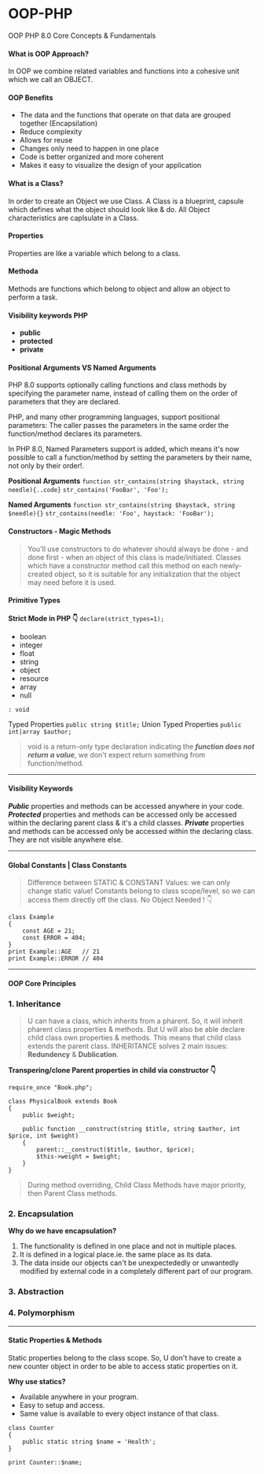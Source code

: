# OOP-PHP

OOP PHP 8.0 Core Concepts &amp; Fundamentals

#### What is OOP Approach?

In OOP we combine related variables and functions into a cohesive unit which we call an OBJECT.

#### OOP Benefits

-   The data and the functions that operate on that data are grouped together (Encapsilation)
-   Reduce complexity
-   Allows for reuse
-   Changes only need to happen in one place
-   Code is better organized and more coherent
-   Makes it easy to visualize the design of your application

#### What is a Class?

In order to create an Object we use Class. A Class is a blueprint, capsule which defines what the object should look like & do. All Object characteristics are caplsulate in a Class.

#### Properties

Properties are like a variable which belong to a class.

#### Methoda

Methods are functions which belong to object and allow an object to perform a task.

#### Visibility keywords PHP

-   **public**
-   **protected**
-   **private**

#### Positional Arguments VS Named Arguments

PHP 8.0 supports optionally calling functions and class methods by specifying the parameter name, instead of calling them on the order of parameters that they are declared.

PHP, and many other programming languages, support positional parameters: The caller passes the parameters in the same order the function/method declares its parameters.

In PHP 8.0, Named Parameters support is added, which means it's now possible to call a function/method by setting the parameters by their name, not only by their order!.

**Positional Arguments**
`function str_contains(string $haystack, string needle){..code}`
`str_contains('FooBar', 'Foo');`

**Named Arguments**
`function str_contains(string $haystack, string $needle){}`
`str_contains(needle: 'Foo', haystack: 'FooBar');`

#### Constructors - Magic Methods

> You'll use constructors to do whatever should always be done - and done first - when an object of this class is made/initiated.
> Classes which have a constructor method call this method on each newly-created object, so it is suitable for any initialization that the object may need before it is used.

#### Primitive Types

**Strict Mode in PHP 👇**
`declare(strict_types=1);`

-   boolean
-   integer
-   float
-   string
-   object
-   resource
-   array
-   null

`: void`

Typed Properties
`public string $title;`
Union Typed Properties
`public int|array $author;`

> void is a return-only type declaration indicating the **_function does not return a value_**, we don't expect return something from function/method.

---

#### Visibility Keywords

**_Public_** properties and methods can be accessed anywhere in your code.
**_Protected_** properties and methods can be accessed only be accessed within the declaring parent class & it's a child classes.
**_Private_** properties and methods can be accessed only be accessed within the declaring class. They are not visible anywhere else.

---

#### Global Constants | Class Constants

> Difference between STATIC & CONSTANT Values: we can only change static value!
> Constants belong to class scope/level, so we can access them directly off the class. No Object Needed ! 👇

```
class Example
{
    const AGE = 21;
    const ERROR = 404;
}
print Example::AGE   // 21
print Example::ERROR // 404
```

---

#### OOP Core Principles

### 1. Inheritance

> U can have a class, which inherits from a pharent. So, it will inherit pharent class properties & methods. But U will also be able declare child class own properties & methods. This means that child class extends the parent class.
> INHERITANCE solves 2 main issues: **Redundency** & **Dublication**.

**Transpering/clone Parent properties in child via constructor 👇**

```
require_once "Book.php";

class PhysicalBook extends Book
{
    public $weight;

    public function __construct(string $title, string $author, int $price, int $weight)
    {
        parent::__construct($title, $author, $price);
        $this->weight = $weight;
    }
}
```

> During method overriding, Child Class Methods have major priority, then Parent Class methods.

### 2. Encapsulation

**Why do we have encapsulation?**

1. The functionality is defined in one place and not in multiple places.
2. It is defined in a logical place.ie. the same place as its data.
3. The data inside our objects can't be unexpectededly or unwantedly modified by external code in a completely different part of our program.

### 3. Abstraction

### 4. Polymorphism

---

#### Static Properties & Methods

Static properties belong to the class scope. So, U don't have to create a new counter object in order to be able to access static properties on it.

**Why use statics?**

-   Available anywhere in your program.
-   Easy to setup and access.
-   Same value is available to every object instance of that class.

```
class Counter
{
    public static string $name = 'Health';
}

print Counter::$name;
```
